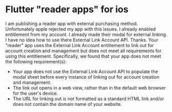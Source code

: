 
# Flutter "reader apps" for ios

I am publishing a reader app with external purchasing method. Unfortunately apple rejected my app with this issues.
I already enabled entitlement from my account.
I already made their modal for external linking.
I have no idea how to use there External Link Account API.
Thanks.
Your "reader" app uses the External Link Account entitlement to link out for account creation and management but does not meet all requirements for using this entitlement.
Specifically, we found that your app does not meet the following requirement(s):

- Your app does not use the External Link Account API to populate the modal sheet before every instance of linking out for account creation and management.
- The link out opens in a web view, rather than in the default web browser for the user's device.
- The URL for linking out is not formatted as a standard HTML link and/or does not contain the domain name of your website.


        
